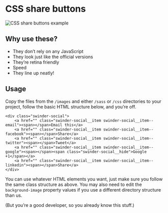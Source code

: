 # CSS share buttons

![CSS share buttons example](http://www.philswan.co.uk/share/share-buttons.gif)

## Why use these?

* They don’t rely on any JavaScript
* They look just like the official versions
* They’re retina friendly
* Speed
* They line up neatly!


## Usage

Copy the files from the `/images` and either `/sass` or `/css` directories to your project, follow the basic HTML structure below, and you’re off.

```
<div class="swinder-social">
    <a href="" class="swinder-social__item swinder-social__item--email"><span></span>Email this</a>
    <a href="" class="swinder-social__item swinder-social__item--facebook"><span></span>Share</a>
    <a href="" class="swinder-social__item swinder-social__item--twitter"><span></span>Tweet</a>
    <a href="" class="swinder-social__item swinder-social__item--google"><span></span><span class="swinder-social__hide">Google +1</span></a>
    <a href="" class="swinder-social__item swinder-social__item--linkedin"><span></span>Share</a>
</div>
```

You can use whatever HTML elements you want, just make sure you follow the same class structure as above. You may also need to edit the `background-image` property values if you use a different directory structure than us.

(But you’re a good developer, so you already know this stuff.)
